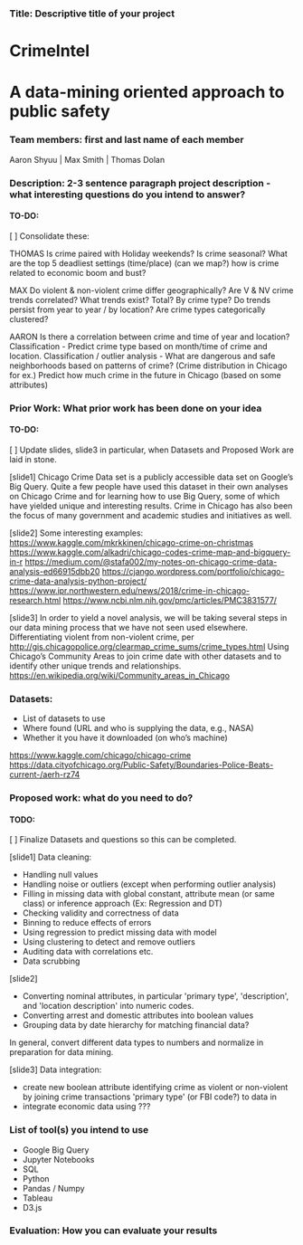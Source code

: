 ### Title: Descriptive title of your project

# CrimeIntel
# A data-mining oriented approach to public safety

### Team members: first and last name of each member
Aaron Shyuu | Max Smith | Thomas Dolan


### Description: 2-3 sentence paragraph project description - what interesting questions do you intend to answer?
#### TO-DO:
[ ] Consolidate these:

THOMAS
Is crime paired with Holiday weekends? Is crime seasonal?
What are the top 5 deadliest settings (time/place) (can we map?)
how is crime related to economic boom and bust?

MAX
Do violent & non-violent crime differ geographically?
Are V & NV crime trends correlated? 
What trends exist? Total? By crime type?
Do trends persist from year to year / by location?
Are crime types categorically clustered?


AARON
Is there a correlation between crime and time of year and location?
Classification - Predict crime type based on month/time of crime and location.
Classification / outlier analysis - What are dangerous and safe neighborhoods based on patterns of crime? (Crime distribution in Chicago for ex.)
Predict how much crime in the future in Chicago (based on some attributes)



### Prior Work: What prior work has been done on your idea

#### TO-DO:
[ ] Update slides, slide3 in particular, when Datasets and Proposed Work are laid in stone. 

[slide1]
Chicago Crime Data set is a publicly accessible data set on Google’s Big Query. 
Quite a few people have used this dataset in their own analyses on Chicago Crime and for learning how to use Big Query, some of which have yielded unique and interesting results.
Crime in Chicago has also been the focus of many government and academic studies and initiatives as well. 


[slide2]
Some interesting examples:
https://www.kaggle.com/mkrkkinen/chicago-crime-on-christmas
https://www.kaggle.com/alkadri/chicago-codes-crime-map-and-bigquery-in-r
https://medium.com/@stafa002/my-notes-on-chicago-crime-data-analysis-ed66915dbb20
https://cjango.wordpress.com/portfolio/chicago-crime-data-analysis-python-project/
https://www.ipr.northwestern.edu/news/2018/crime-in-chicago-research.html
https://www.ncbi.nlm.nih.gov/pmc/articles/PMC3831577/


[slide3]
In order to yield a novel analysis, we will be taking several steps in our data mining process that we have not seen used elsewhere. 
Differentiating violent from non-violent crime, per http://gis.chicagopolice.org/clearmap_crime_sums/crime_types.html
Using Chicago’s Community Areas to join crime date with other datasets and to identify other unique trends and relationships. https://en.wikipedia.org/wiki/Community_areas_in_Chicago


### Datasets:
- List of datasets to use
- Where found (URL and who is supplying the data, e.g., NASA)
- Whether it you have it downloaded (on who’s machine)

https://www.kaggle.com/chicago/chicago-crime
https://data.cityofchicago.org/Public-Safety/Boundaries-Police-Beats-current-/aerh-rz74


### Proposed work: what do you need to do?

#### TODO:
[ ] Finalize Datasets and questions so this can be completed. 

[slide1]
Data cleaning:
- Handling null values
- Handling noise or outliers (except when performing outlier analysis)
- Filling in missing data with global constant, attribute mean (or same class) or inference approach (Ex: Regression and DT)
- Checking validity and correctness of data
- Binning to reduce effects of errors
- Using regression to predict missing data with model
- Using clustering to detect and remove outliers
- Auditing data with correlations etc.
- Data scrubbing


[slide2]
- Converting nominal attributes, in particular 'primary type', 'description', and 'location description' into numeric codes. 
- Converting arrest and domestic attributes into boolean values
- Grouping data by date hierarchy for matching financial data? 

In general, convert different data types to numbers and normalize in preparation for data mining. 


[slide3]
Data integration:
 - create new boolean attribute identifying crime as violent or non-violent by joining crime transactions 'primary type' (or FBI code?) to data in  
 - integrate economic data using ??? 



### List of tool(s) you intend to use
- Google Big Query
- Jupyter Notebooks
- SQL
- Python
- Pandas / Numpy
- Tableau
- D3.js

### Evaluation: How you can evaluate your results
